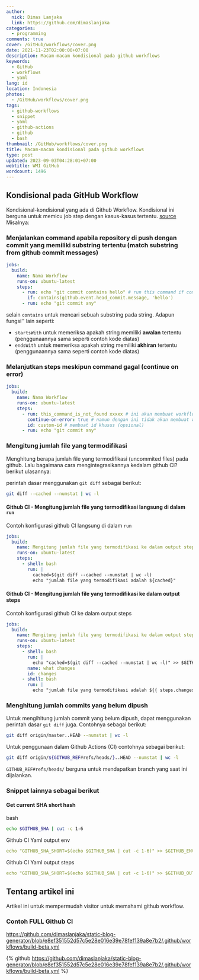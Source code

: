 ```yaml
---
author:
  nick: Dimas Lanjaka
  link: https://github.com/dimaslanjaka
categories:
  - programming
comments: true
cover: /GitHub/workflows/cover.png
date: 2021-11-23T02:00:00+07:00
description: Macam-macam kondisional pada github workflows
keywords:
  - GitHub
  - workflows
  - yaml
lang: id
location: Indonesia
photos:
  - /GitHub/workflows/cover.png
tags:
  - github-workflows
  - snippet
  - yaml
  - github-actions
  - github
  - bash
thumbnail: /GitHub/workflows/cover.png
title: Macam-macam kondisional pada github workflows
type: post
updated: 2023-09-03T04:28:01+07:00
webtitle: WMI GitHub
wordcount: 1496
---
```


## Kondisional pada GitHub Workflow
Kondisional-kondisional yang ada di Github Workflow. Kondisional ini berguna untuk memicu job step dengan kasus-kasus tertentu. [source](https://docs.github.com/en/actions/learn-github-actions/expressions) Misalnya:

### Menjalankan command apabila repository di push dengan commit yang memiliki substring tertentu (match substring from github commit messages)
```yaml
jobs:
  build:
    name: Nama Workflow
    runs-on: ubuntu-latest
    steps:
      - run: echo "git commit contains hello" # run this command if commit contains hello
        if: contains(github.event.head_commit.message, 'hello')
      - run: echo "git commit any"
```
selain `contains` untuk mencari sebuah substring pada string. Adapun fungsi'' lain seperti:
- `startsWith` untuk memeriksa apakah string memiliki **awalan** tertentu (penggunaannya sama seperti contoh kode diatas)
- `endsWith` untuk memeriksa apakah string memiliki **akhiran** tertentu (penggunaannya sama seperti contoh kode diatas)

### Melanjutkan steps meskipun command gagal (continue on error)
```yaml
jobs:
  build:
    name: Nama Workflow
    runs-on: ubuntu-latest
    steps:
      - run: this_command_is_not_found xxxxx # ini akan membuat workflow berhenti
        continue-on-error: true # namun dengan ini tidak akan membuat workflow berhenti
        id: custom-id # membuat id khusus (opsional)
      - run: echo "git commit any"
```

### Mengitung jumlah file yang termodifikasi
Menghitung berapa jumlah file yang termodifikasi (uncommited files) pada github. Lalu bagaimana cara mengintegrasikannya kedalam github CI? berikut ulasannya:

perintah dasar menggunakan `git diff` sebagai berikut:

```bash
git diff --cached --numstat | wc -l
```

#### Github CI - Mengitung jumlah file yang termodifikasi langsung di dalam `run`
Contoh konfigurasi github CI langsung di dalam `run`

```yaml
jobs:
  build:
    name: Mengitung jumlah file yang termodifikasi ke dalam output steps
    runs-on: ubuntu-latest
    steps:
      - shell: bash
        run: |
          cached=$(git diff --cached --numstat | wc -l)
          echo "jumlah file yang termodifikasi adalah ${cached}"
```

#### Github CI - Mengitung jumlah file yang termodifikasi ke dalam output steps
Contoh konfigurasi github CI ke dalam output steps

```yaml
jobs:
  build:
    name: Mengitung jumlah file yang termodifikasi ke dalam output steps
    runs-on: ubuntu-latest
    steps:
      - shell: bash
        run: |
          echo "cached=$(git diff --cached --numstat | wc -l)" >> $GITHUB_OUTPUT
        name: what changes
        id: changes
      - shell: bash
        run: |
          echo "jumlah file yang termodifikasi adalah ${{ steps.changes.outputs.cached }}"
```

### Menghitung jumlah commits yang belum dipush
Untuk mengihitung jumlah commit yang belum dipush, dapat menggunakan perintah dasar `git diff` juga. Contohnya sebagai berikut:

```bash
git diff origin/master..HEAD --numstat | wc -l
```

Untuk penggunaan dalam Github Actions (CI) contohnya sebagai berikut:

```bash
git diff origin/${GITHUB_REF#refs/heads/}..HEAD --numstat | wc -l
```

`GITHUB_REF#refs/heads/` berguna untuk mendapatkan branch yang saat ini dijalankan.

### Snippet lainnya sebagai berikut

#### Get current SHA short hash
bash
```bash
echo $GITHUB_SHA | cut -c 1-6
```
Github CI Yaml output env
```yaml
echo "GITHUB_SHA_SHORT=$(echo $GITHUB_SHA | cut -c 1-6)" >> $GITHUB_ENV
```
Github CI Yaml output steps
```yaml
echo "GITHUB_SHA_SHORT=$(echo $GITHUB_SHA | cut -c 1-6)" >> $GITHUB_OUTPUT
```

## Tentang artikel ini

Artikel ini untuk mempermudah visitor untuk memahami github workflow.

### Contoh FULL Github CI

https://github.com/dimaslanjaka/static-blog-generator/blob/e8ef351552d57c5e28e016e39e78fef139a8e7b2/.github/workflows/build-beta.yml

{% github https://github.com/dimaslanjaka/static-blog-generator/blob/e8ef351552d57c5e28e016e39e78fef139a8e7b2/.github/workflows/build-beta.yml %}
